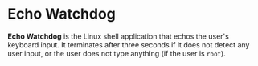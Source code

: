 # Echo Watchdog
**Echo Watchdog** is the Linux shell application that echos the user's keyboard input. It terminates after three seconds if it does not detect any user input, or the user does not type anything (if the user is `root`).
